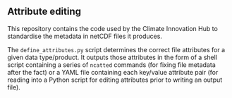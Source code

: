 ## Attribute editing

This repository contains the code used by the Climate Innovation Hub to standardise
the metadata in netCDF files it produces.

The `define_attributes.py` script determines the correct file attributes for a given data type/product. 
It outputs those attributes in the form of a shell script containing a series of `ncatted` commands
(for fixing file metadata after the fact) or a
YAML file containing each key/value attribute pair
(for reading into a Python script for editing attributes prior to writing an output file).

 
